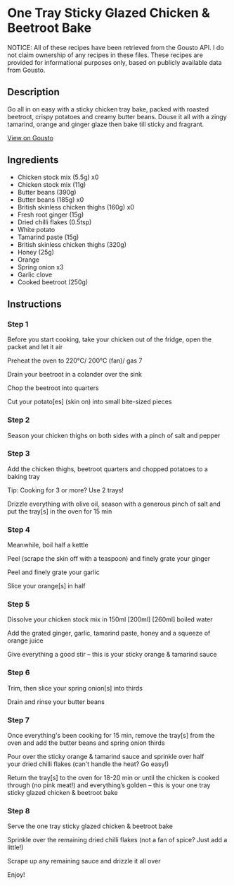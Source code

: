 # One Tray Sticky Glazed Chicken & Beetroot Bake

NOTICE: All of these recipes have been retrieved from the Gousto API. I do not claim ownership of any recipes in these files. These recipes are provided for informational purposes only, based on publicly available data from Gousto.

## Description

Go all in on easy with a sticky chicken tray bake, packed with roasted beetroot, crispy potatoes and creamy butter beans. Douse it all with a zingy tamarind, orange and ginger glaze then bake till sticky and fragrant. 

[View on Gousto](https://www.gousto.co.uk/recipes/cookbook/sticky-glazed-chicken-beetroot-tray-bake)

## Ingredients

- Chicken stock mix (5.5g) x0
- Chicken stock mix (11g)
- Butter beans (390g)
- Butter beans (185g) x0
- British skinless chicken thighs (160g) x0
- Fresh root ginger (15g)
- Dried chilli flakes (0.5tsp)
- White potato
- Tamarind paste (15g)
- British skinless chicken thighs (320g)
- Honey (25g)
- Orange
- Spring onion x3
- Garlic clove
- Cooked beetroot (250g)

## Instructions


### Step 1

Before you start cooking, take your chicken out of the fridge, open the packet and let it air

Preheat the oven to 220°C/ 200°C (fan)/ gas 7

Drain your beetroot in a colander over the sink

Chop the beetroot into quarters

Cut your potato[es] (skin on) into small bite-sized pieces


### Step 2

Season your chicken thighs on both sides with a pinch of salt and pepper


### Step 3

Add the chicken thighs, beetroot quarters and chopped potatoes to a baking tray

Tip: Cooking for 3 or more? Use 2 trays!

Drizzle everything with olive oil, season with a generous pinch of salt and put the tray[s] in the oven for 15 min


### Step 4

Meanwhile, boil half a kettle

Peel (scrape the skin off with a teaspoon) and finely grate your ginger

Peel and finely grate your garlic

Slice your orange[s] in half


### Step 5

Dissolve your chicken stock mix in 150ml<span class="text-danger"> <span class="text-purple">[200ml]</span> [260ml]</span> boiled water

Add the grated ginger, garlic, tamarind paste, honey and a squeeze of orange juice

Give everything a good stir – this is your sticky orange & tamarind sauce


### Step 6

Trim, then slice your spring onion[s] into thirds

Drain and rinse your butter beans


### Step 7

Once everything's been cooking for 15 min, remove the tray[s] from the oven and add the butter beans and spring onion thirds

Pour over the sticky orange & tamarind sauce and sprinkle over half your dried chilli flakes (can't handle the heat? Go easy!)

Return the tray[s] to the oven for 18-20 min or until the chicken is cooked through (no pink meat!) and everything’s golden – this is your one tray sticky glazed chicken & beetroot bake

### Step 8

Serve the one tray sticky glazed chicken & beetroot bake

Sprinkle over the remaining dried chilli flakes (not a fan of spice? Just add a little!)

Scrape up any remaining sauce and drizzle it all over

Enjoy!


